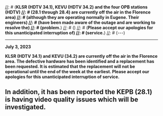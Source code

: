 [//]: # (---)
[//]: # (**December 28, 2021**)
[//]: # ()
[//]: # (**KLSR (HDTV 34.1), KEVU (HDTV 34.2) and the four OPB stations (HDTV)
[//]: # (28.1 through 28.4) are currently off the air in the Florence area)
[//]: # (although they are operating normally in Eugene.  Their engineers)
[//]: # (have been made aware of the outage and are working to resolve the)
[//]: # (problem.**)
[//]: # ()
[//]: # (**Please accept our apologies for this unanticipated interruption of)
[//]: # (service.**)
[//]: # (---)

---
**July 3, 2023**

**KLSR (HDTV 34.1) and KEVU (34.2) are currently off the air in the
Florence area.  The defective hardware has been identified and a
replacement has been requested.  It is estimated that the replacement
will not be operational until the end of the week at the earliest.
Please accept our apologies for this unanticipated interruption of
service.**

**In addition, it has been reported the KEPB (28.1) is having video
quality issues which will be investigated.**
---
